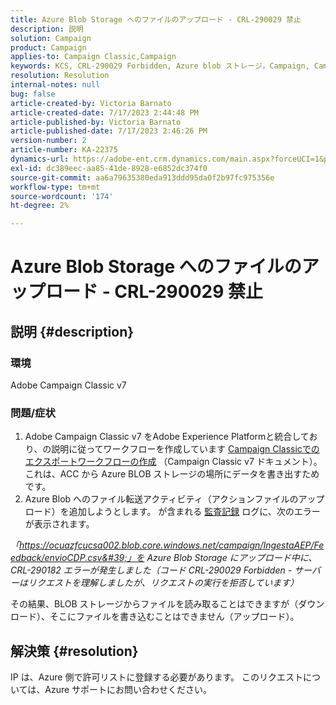 ```yaml
---
title: Azure Blob Storage へのファイルのアップロード - CRL-290029 禁止
description: 説明
solution: Campaign
product: Campaign
applies-to: Campaign Classic,Campaign
keywords: KCS, CRL-290029 Forbidden, Azure blob ストレージ，Campaign, Campaign Classic, Adobe Experience Platform
resolution: Resolution
internal-notes: null
bug: false
article-created-by: Victoria Barnato
article-created-date: 7/17/2023 2:44:48 PM
article-published-by: Victoria Barnato
article-published-date: 7/17/2023 2:46:26 PM
version-number: 2
article-number: KA-22375
dynamics-url: https://adobe-ent.crm.dynamics.com/main.aspx?forceUCI=1&pagetype=entityrecord&etn=knowledgearticle&id=0e843c74-b024-ee11-9cbe-6045bd006b3d
exl-id: dc389eec-aa85-41de-8928-e6852dc374f0
source-git-commit: aa6a79635380eda913ddd95da0f2b97fc975356e
workflow-type: tm+mt
source-wordcount: '174'
ht-degree: 2%

---
```


# Azure Blob Storage へのファイルのアップロード - CRL-290029 禁止

## 説明 {#description}


### 環境

Adobe Campaign Classic v7

### 問題/症状

1. Adobe Campaign Classic v7 をAdobe Experience Platformと統合しており、の説明に従ってワークフローを作成しています [Campaign Classicでのエクスポートワークフローの作成](https://experienceleague.adobe.com/docs/campaign-classic/using/integrating-with-adobe-experience-cloud/aep-sources-destinations/export-campaign-data.html?lang=en#create-an-export-workflow-in-campaign-classic) （Campaign Classic v7 ドキュメント）。 これは、ACC から Azure BLOB ストレージの場所にデータを書き出すためです。
2. Azure Blob へのファイル転送アクティビティ（アクションファイルのアップロード）を追加しようとします。 が含まれる [監査記録](https://experienceleague.adobe.com/docs/campaign-classic-learn/tutorials/monitoring/audit-trail.html?lang=en) ログに、次のエラーが表示されます。


*「https://ocuazfcucsa002.blob.core.windows.net/campaign/IngestaAEP/Feedback/envioCDP.csv&#39;」を Azure Blob Storage にアップロード中に、CRL-290182 エラーが発生しました（コード CRL-290029 Forbidden - サーバーはリクエストを理解しましたが、リクエストの実行を拒否しています）*

その結果、BLOB ストレージからファイルを読み取ることはできますが（ダウンロード）、そこにファイルを書き込むことはできません（アップロード）。


## 解決策 {#resolution}


IP は、Azure 側で許可リストに登録する必要があります。 このリクエストについては、Azure サポートにお問い合わせください。
